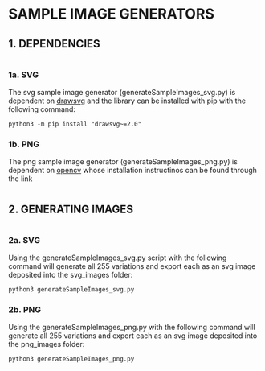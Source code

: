 
# SAMPLE IMAGE GENERATORS
## 1. DEPENDENCIES
#
### 1a. SVG
The svg sample image generator (generateSampleImages_svg.py) is dependent on [drawsvg](https://github.com/cduck/drawsvg) and the library can be installed with pip with the following command:

    python3 -m pip install "drawsvg~=2.0"

### 1b. PNG
The png sample image generator (generateSampleImages_png.py) is dependent on [opencv](https://opencv.org) whose installation instructinos can be found through the link
#
## 2. GENERATING IMAGES
#
### 2a. SVG
Using the generateSampleImages_svg.py script with the following command will generate all 255 variations and export each as an svg image deposited into the svg_images folder:

    python3 generateSampleImages_svg.py

### 2b. PNG
Using the generateSampleImages_png.py with the following command will generate all 255 variations and export each as an svg image deposited into the png_images folder:

    python3 generateSampleImages_png.py